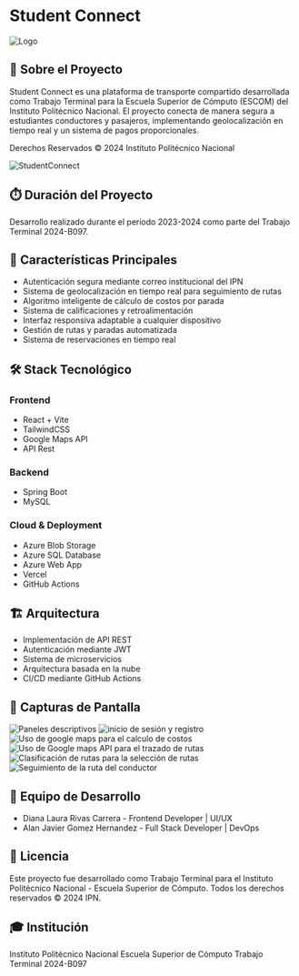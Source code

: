 # Student Connect

![Logo](./imagenes/logo_con_fondo.png)

## 📱 Sobre el Proyecto
Student Connect es una plataforma de transporte compartido desarrollada como Trabajo Terminal para la Escuela Superior de Cómputo (ESCOM) del Instituto Politécnico Nacional. El proyecto conecta de manera segura a estudiantes conductores y pasajeros, implementando geolocalización en tiempo real y un sistema de pagos proporcionales.

Derechos Reservados © 2024 Instituto Politécnico Nacional

![StudentConnect](./imagenes/1.png)

## ⏱️ Duración del Proyecto
Desarrollo realizado durante el período 2023-2024 como parte del Trabajo Terminal 2024-B097.

## 🚀 Características Principales
- Autenticación segura mediante correo institucional del IPN
- Sistema de geolocalización en tiempo real para seguimiento de rutas
- Algoritmo inteligente de cálculo de costos por parada
- Sistema de calificaciones y retroalimentación
- Interfaz responsiva adaptable a cualquier dispositivo
- Gestión de rutas y paradas automatizada
- Sistema de reservaciones en tiempo real

## 🛠 Stack Tecnológico

### Frontend
- React + Vite
- TailwindCSS
- Google Maps API
- API Rest

### Backend
- Spring Boot
- MySQL

### Cloud & Deployment
- Azure Blob Storage
- Azure SQL Database
- Azure Web App
- Vercel
- GitHub Actions

## 🏗️ Arquitectura
- Implementación de API REST
- Autenticación mediante JWT
- Sistema de microservicios
- Arquitectura basada en la nube
- CI/CD mediante GitHub Actions

## 📸 Capturas de Pantalla
![Paneles descriptivos](./imagenes/7.png)
![inicio de sesión y registro](./imagenes/2.png)
![Uso de google maps para el calculo de costos](./imagenes/3.png)
![Uso de Google maps API para el trazado de rutas](./imagenes/4.png)
![Clasificación de rutas para la selección de rutas](./imagenes/5.png)
![Seguimiento de la ruta del conductor](./imagenes/6.png)

## 👥 Equipo de Desarrollo
- Diana Laura Rivas Carrera - Frontend Developer | UI/UX
- Alan Javier Gomez Hernandez - Full Stack Developer | DevOps

## 📄 Licencia
Este proyecto fue desarrollado como Trabajo Terminal para el Instituto Politécnico Nacional - Escuela Superior de Cómputo. 
Todos los derechos reservados © 2024 IPN.

## 🎓 Institución
Instituto Politécnico Nacional
Escuela Superior de Cómputo
Trabajo Terminal 2024-B097